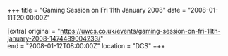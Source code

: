 +++
title = "Gaming Session on Fri 11th January 2008"
date = "2008-01-11T20:00:00Z"

[extra]
original = "https://uwcs.co.uk/events/gaming-session-on-fri-11th-january-2008-1474489004233/"    
end = "2008-01-12T08:00:00Z"
location = "DCS"
+++



